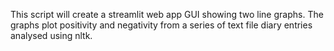 This script will create a streamlit web app GUI showing two line graphs. The graphs
plot positivity and negativity from a series of text file diary entries analysed 
using nltk. 
